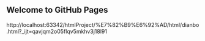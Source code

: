 ## Welcome to GitHub Pages
http://localhost:63342/htmlProject/%E7%82%B9%E6%92%AD/html/dianbo.html?_ijt=qavjqm2o05flqv5mkhv3j18l91
